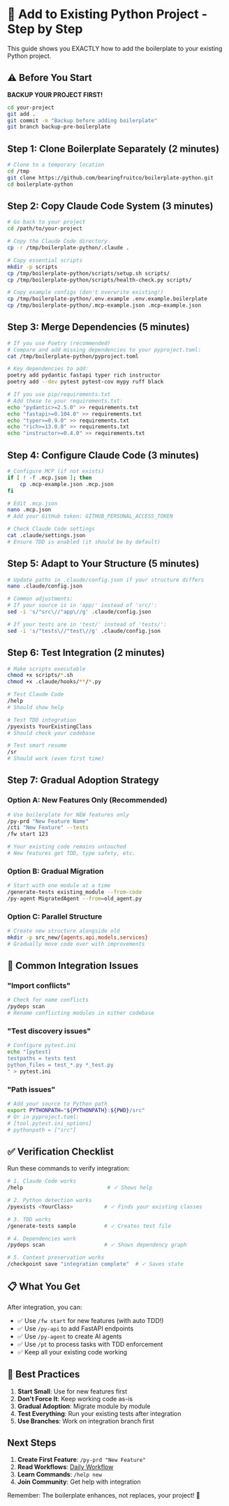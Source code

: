 # 🔧 Add to Existing Python Project - Step by Step

This guide shows you EXACTLY how to add the boilerplate to your existing Python project.

## ⚠️ Before You Start

**BACKUP YOUR PROJECT FIRST!**
```bash
cd your-project
git add .
git commit -m "Backup before adding boilerplate"
git branch backup-pre-boilerplate
```

## Step 1: Clone Boilerplate Separately (2 minutes)

```bash
# Clone to a temporary location
cd /tmp
git clone https://github.com/bearingfruitco/boilerplate-python.git
cd boilerplate-python
```

## Step 2: Copy Claude Code System (3 minutes)

```bash
# Go back to your project
cd /path/to/your-project

# Copy the Claude Code directory
cp -r /tmp/boilerplate-python/.claude .

# Copy essential scripts
mkdir -p scripts
cp /tmp/boilerplate-python/scripts/setup.sh scripts/
cp /tmp/boilerplate-python/scripts/health-check.py scripts/

# Copy example configs (don't overwrite existing!)
cp /tmp/boilerplate-python/.env.example .env.example.boilerplate
cp /tmp/boilerplate-python/.mcp-example.json .mcp-example.json
```

## Step 3: Merge Dependencies (5 minutes)

```bash
# If you use Poetry (recommended)
# Compare and add missing dependencies to your pyproject.toml:
cat /tmp/boilerplate-python/pyproject.toml

# Key dependencies to add:
poetry add pydantic fastapi typer rich instructor
poetry add --dev pytest pytest-cov mypy ruff black

# If you use pip/requirements.txt
# Add these to your requirements.txt:
echo "pydantic>=2.5.0" >> requirements.txt
echo "fastapi>=0.104.0" >> requirements.txt
echo "typer>=0.9.0" >> requirements.txt
echo "rich>=13.0.0" >> requirements.txt
echo "instructor>=0.4.0" >> requirements.txt
```

## Step 4: Configure Claude Code (3 minutes)

```bash
# Configure MCP (if not exists)
if [ ! -f .mcp.json ]; then
    cp .mcp-example.json .mcp.json
fi

# Edit .mcp.json
nano .mcp.json
# Add your GitHub token: GITHUB_PERSONAL_ACCESS_TOKEN

# Check Claude Code settings
cat .claude/settings.json
# Ensure TDD is enabled (it should be by default)
```

## Step 5: Adapt to Your Structure (5 minutes)

```bash
# Update paths in .claude/config.json if your structure differs
nano .claude/config.json

# Common adjustments:
# If your source is in 'app/' instead of 'src/':
sed -i 's/"src\//"app\//g' .claude/config.json

# If your tests are in 'test/' instead of 'tests/':
sed -i 's/"tests\//"test\//g' .claude/config.json
```

## Step 6: Test Integration (2 minutes)

```bash
# Make scripts executable
chmod +x scripts/*.sh
chmod +x .claude/hooks/**/*.py

# Test Claude Code
/help
# Should show help

# Test TDD integration
/pyexists YourExistingClass
# Should check your codebase

# Test smart resume
/sr
# Should work (even first time)
```

## Step 7: Gradual Adoption Strategy

### Option A: New Features Only (Recommended)
```bash
# Use boilerplate for NEW features only
/py-prd "New Feature Name"
/cti "New Feature" --tests
/fw start 123

# Your existing code remains untouched
# New features get TDD, type safety, etc.
```

### Option B: Gradual Migration
```bash
# Start with one module at a time
/generate-tests existing_module --from-code
/py-agent MigratedAgent --from=old_agent.py
```

### Option C: Parallel Structure
```bash
# Create new structure alongside old
mkdir -p src_new/{agents,api,models,services}
# Gradually move code over with improvements
```

## 🚨 Common Integration Issues

### "Import conflicts"
```bash
# Check for name conflicts
/pydeps scan
# Rename conflicting modules in either codebase
```

### "Test discovery issues"
```bash
# Configure pytest.ini
echo "[pytest]
testpaths = tests test
python_files = test_*.py *_test.py
" > pytest.ini
```

### "Path issues"
```bash
# Add your source to Python path
export PYTHONPATH="${PYTHONPATH}:${PWD}/src"
# Or in pyproject.toml:
# [tool.pytest.ini_options]
# pythonpath = ["src"]
```

## ✅ Verification Checklist

Run these commands to verify integration:

```bash
# 1. Claude Code works
/help                           # ✓ Shows help

# 2. Python detection works  
/pyexists <YourClass>          # ✓ Finds your existing classes

# 3. TDD works
/generate-tests sample         # ✓ Creates test file

# 4. Dependencies work
/pydeps scan                   # ✓ Shows dependency graph

# 5. Context preservation works
/checkpoint save "integration complete"  # ✓ Saves state
```

## 📋 What You Get

After integration, you can:
- ✅ Use `/fw start` for new features (with auto TDD!)
- ✅ Use `/py-api` to add FastAPI endpoints
- ✅ Use `/py-agent` to create AI agents
- ✅ Use `/pt` to process tasks with TDD enforcement
- ✅ Keep all your existing code working

## 🎯 Best Practices

1. **Start Small**: Use for new features first
2. **Don't Force It**: Keep working code as-is
3. **Gradual Adoption**: Migrate module by module
4. **Test Everything**: Run your existing tests after integration
5. **Use Branches**: Work on integration branch first

## Next Steps

1. **Create First Feature**: `/py-prd "New Feature"`
2. **Read Workflows**: [Daily Workflow](../workflow/DAILY_WORKFLOW_PYTHON.md)
3. **Learn Commands**: `/help new`
4. **Join Community**: Get help with integration

Remember: The boilerplate enhances, not replaces, your project! 🚀
